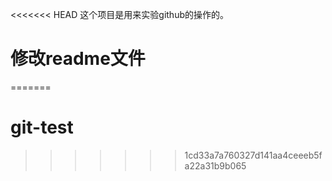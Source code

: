<<<<<<< HEAD
这个项目是用来实验github的操作的。
# 修改readme文件
=======
# git-test
>>>>>>> 1cd33a7a760327d141aa4ceeeb5fa22a31b9b065
